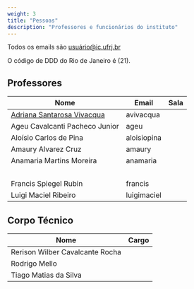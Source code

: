 ```yaml
---
weight: 3
title: "Pessoas"
description: "Professores e funcionários do instituto"
---
```


Todos os emails são usuário@ic.ufrj.br

O código de DDD do Rio de Janeiro é (21).

## Professores 

|Nome|Email|Sala|
|---|---|---|
| [Adriana Santarosa Vivacqua](http://ic.ufrj.br/~avivacqua) | avivacqua   | |
| Ageu Cavalcanti Pacheco Junior                             | ageu        | | 
| Aloísio Carlos de Pina                                     | aloisiopina | | 
| Amaury Alvarez Cruz                                        | amaury      | | 
| Anamaria Martins Moreira                                   | anamaria    | |
| &nbsp; |  | | 
| Francis Spiegel Rubin                                      | francis     | | 
| Luigi Maciel Ribeiro                                       | luigimaciel | |

## Corpo Técnico

|Nome|Cargo|
|---|---|
| Rerison Wilber Cavalcante Rocha | |
| Rodrigo Mello                   | |
| Tiago Matias da Silva           | | 
